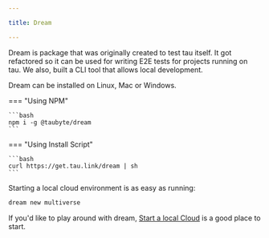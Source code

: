 ```yaml
---

title: Dream

---
```


Dream is package that was originally created to test tau itself. It got refactored so it can be used for writing E2E tests for projects running on tau. We also, built a CLI tool that allows local development.



Dream can be installed on Linux, Mac or Windows.

=== "Using NPM"

    ```bash
    npm i -g @taubyte/dream
    ```

=== "Using Install Script"

    ```bash
    curl https://get.tau.link/dream | sh
    ```

Starting a local cloud environment is as easy as running:
```bash
dream new multiverse
```

If you'd like to play around with dream, [Start a local Cloud](/01-dev-getting-started/01-local-cloud/) is a good place to start.
